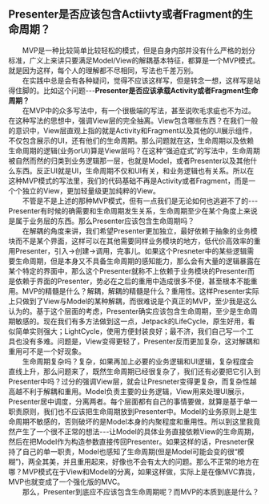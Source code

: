 ## Presenter是否应该包含Actiivty或者Fragment的生命周期？  

&emsp;&emsp;MVP是一种比较简单比较轻松的模式，但是自身内部并没有什么严格的划分标准，广义上来讲只要满足Model/View的解耦基本特征，都算是一个MVP模式。就是因为这样，每个人的理解都不尽相同，写法也千差万别。  
&emsp;&emsp;在实践中总是会有各种疑问，觉得不应该这样写，但是转念一想，这样写是站得住脚的。比如这个问题---**Presenter是否应该承载Activity或者Fragment生命周期？**   
&emsp;&emsp;在MVP中的众多写法中，有一个很极端的写法，甚至说吹毛求疵也不为过。在这种写法的思想中，强调View层的完全抽离。View包含哪些东西？在我们一般的意识中，View层直观上指的就是Activity和Fragment以及其他的UI展示组件，不仅包含展示的UI，还有他们的生命周期。那么问题就在这，生命周期以及依赖生命周期的逻辑(业务orUI)算是View层吗？在这种“强迫症式”的写法中，生命周期被自然而然的归类到业务逻辑那一层，也就是Model，或者Presenter以及其他什么东西。反正UI就是UI，生命周期不仅和UI有关，和业务逻辑也有关系。所以在这种MVP模式的写法里，我们的代码基础不再是Activity或者Fragment，而是一个个独立的View，更加轻量级更加纯粹的View。   
&emsp;&emsp;不管是不是上述的那种MVP模式，但有一点我们是无论如何也逃避不了的---Presenter有时候的确需要和生命周期发生关系，生命周期至少在某个角度上来说是属于业务层的东西。那么Presenter应该包含生命周期吗？   
&emsp;&emsp;在解耦的角度来讲，我们希望Presenter更加独立，最好依赖于抽象的业务模块而不是某个界面，这样可以在其他需要同样业务模块的地方，低代价高效率的重用Presenter，引入->创建->调用，完事儿。如果这个Presneter中的某些逻辑需要生命周期，但是本身又不具备生命周期的感知能力，那么会有大量的逻辑暴露在某个特定的界面中，那么这个Presenter就称不上依赖于业务模块的Presenter而是依赖于界面的Presenter，势必在之后的重用中造成很多不便，甚至根本不能重用。MVP的精髓是什么？解耦，解耦的精髓是什么？重用性。这样Presenter实际上只做到了View与Model的某种解耦，而很难说是个真正的MVP，至少我是这么认为的。基于这个层面的考虑，Presenter确实应该包含生命周期，至少是生命周期敏感的。现在我们有多方法做到这一点，Jetpack的LifeCycle，原生好用，看似简单实则强大；LightCycle，使用方便封装良好；最不济，我们自己写一个工具也没有多难。问题是，View变得更轻了，Presenter反而更加复杂，这对解耦和重用可不是一个好现象。  
&emsp;&emsp;生命周期复杂吗？复杂，如果再加上必要的业务逻辑和UI逻辑，复杂程度会直线上升，那么问题来了，既然生命周期已经很复杂了，我们还有必要把它引入到Presenter中吗？过分的强调View层，就会让Presneter变得更复杂，而复杂性越高越不利于解耦和重用。Model负责主要的业务逻辑，View用来处理UI展示，Presenter居中调度，分离两者。每个层面都有自己的事情要做，就算是基于单一职责原则，我们也不应该把生命周期放到Presenter中。Model的业务原则上是生命周期不敏感的，否则破坏的是Model本身的内聚程度和重用性。所以到这里我竟然产生了一个很不正常的想法---让Model的具体业务直接依赖View的生命周期，然后在把Model作为构造参数直接传回Presenter。如果这样的话，Presneter保持了自己的单一职责，Model也感知了生命周期(但是Model可能会变的很“模糊”)，两全其美，并且重用起来，好像也不会有太大的问题。那么不正常的地方在哪？MVP模式在于View和Model的分离，如果这样做，实际上是在像MVC靠拢，MVP也就变成了一个强化版的MVC。    
&emsp;&emsp;那么，Presenter到底应不应该包含生命周期呢？而MVP的本质到底是什么？
